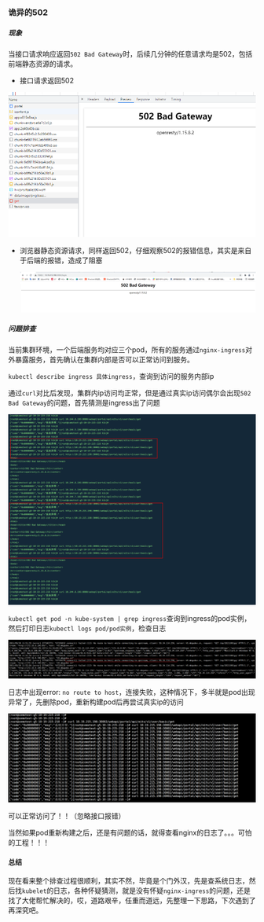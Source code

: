 ### 诡异的502

##### 现象
当接口请求响应返回`502 Bad Gateway`时，后续几分钟的任意请求均是502，包括前端静态资源的请求。

- 接口请求返回502

![接口返回502](../../images/接口返回502.png)

- 浏览器静态资源请求，同样返回502，仔细观察502的报错信息，其实是来自于后端的报错，造成了阻塞

  ![浏览器502](../../images/浏览器502.png)

##### 问题排查

当前集群环境，一个后端服务均对应三个pod，所有的服务通过`nginx-ingress`对外暴露服务，首先确认在集群内部是否可以正常访问到服务。

`kubectl describe ingress 具体ingress`，查询到访问的服务内部ip

通过`curl`对比后发现，集群内ip访问均正常，但是通过真实ip访问偶尔会出现`502 Bad Gateway`的问题，首先猜测是ingress出了问题

![通过ingress及pod请求对比](../../images/通过ingress及pod请求对比.png)

`kubectl get pod -n kube-system | grep ingress`查询到ingress的pod实例，然后打印日志`kubectl logs pod/pod实例`，检查日志

![no_route_to_host](../../images/no_route_to_host.png)

日志中出现error: `no route to host`，连接失败，这种情况下，多半就是pod出现异常了，先删除pod，重新构建pod后再尝试真实ip的访问

![正常通过ingress请求](../../images/正常通过ingress请求.png)

可以正常访问了！！（忽略接口报错）

当然如果pod重新构建之后，还是有问题的话，就得查看nginx的日志了。。。可怕的工程！！！

#### 总结

现在看来整个排查过程很顺利，其实不然，毕竟是个门外汉，先是查系统日志，然后找`kubelet`的日志，各种怀疑猜测，就是没有怀疑`nginx-ingress`的问题，还是找了大佬帮忙解决的，哎，道路艰辛，任重而道远，先整理一下思路，下次遇到了再深究吧。


